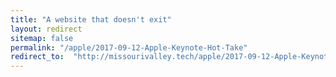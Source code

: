 ```yaml
---
title: "A website that doesn't exit"
layout: redirect
sitemap: false
permalink: "/apple/2017-09-12-Apple-Keynote-Hot-Take"
redirect_to:  "http://missourivalley.tech/apple/2017-09-12-Apple-Keynote-Hot-Take"
---
```

